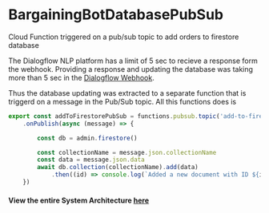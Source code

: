 # BargainingBotDatabasePubSub
Cloud Function triggered on a pub/sub topic to add orders to firestore database

The Dialogflow NLP platform has a limit of 5 sec to recieve a response form the webhook. Providing a response and updating the database was taking more than 5 sec in the [Dialogflow Webhook](https://github.com/shounakmulay/BargainingBotDialogflowWebhook).

Thus the database updating was extracted to a separate function that is triggerd on a message in the Pub/Sub topic. 
All this functions does is
```Typescript
export const addToFirestorePubSub = functions.pubsub.topic('add-to-firestore')
    .onPublish(async (message) => {

        const db = admin.firestore()

        const collectionName = message.json.collectionName
        const data = message.json.data
        await db.collection(collectionName).add(data)
            .then((id) => console.log(`Added a new document with ID ${id}`))
    })
```

#### View the entire System Architecture [here](https://github.com/shounakmulay/BargainingBot)
